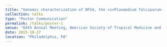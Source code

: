 ```yaml
---
title: "Genomic characterization of NF54, the <i>Plasmodium falciparum</i> strain in the whole-organism malaria PfSPZ vaccine"
collection: talks
type: "Poster Communication"
permalink: /talks/poster-1
venue: "64th Annual Meeting, American Society of Tropical Medicine and Hygiene"
date: 2015-10-27
location: "Philadelphia, PA"
---
```

